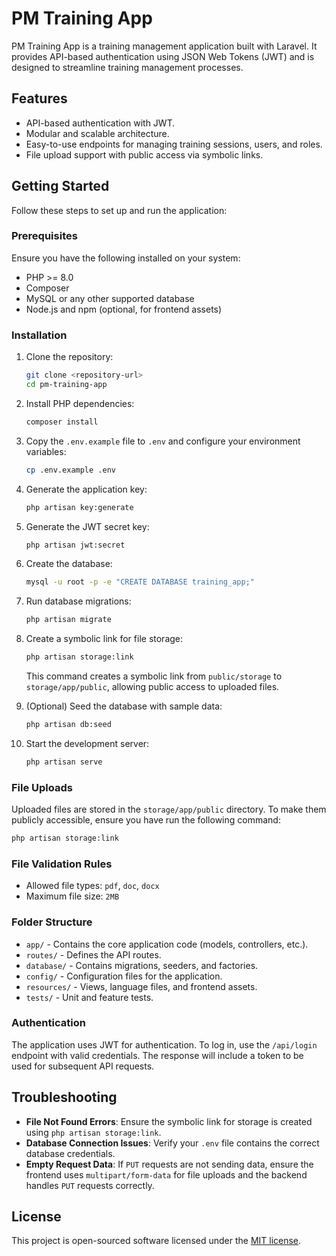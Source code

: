 # PM Training App

PM Training App is a training management application built with Laravel. It provides API-based authentication using JSON Web Tokens (JWT) and is designed to streamline training management processes.

## Features

- API-based authentication with JWT.
- Modular and scalable architecture.
- Easy-to-use endpoints for managing training sessions, users, and roles.
- File upload support with public access via symbolic links.

## Getting Started

Follow these steps to set up and run the application:

### Prerequisites

Ensure you have the following installed on your system:

- PHP >= 8.0
- Composer
- MySQL or any other supported database
- Node.js and npm (optional, for frontend assets)

### Installation

1. Clone the repository:
   ```bash
   git clone <repository-url>
   cd pm-training-app
   ```

2. Install PHP dependencies:
   ```bash
   composer install
   ```

3. Copy the `.env.example` file to `.env` and configure your environment variables:
   ```bash
   cp .env.example .env
   ```

4. Generate the application key:
   ```bash
   php artisan key:generate
   ```

5. Generate the JWT secret key:
   ```bash
   php artisan jwt:secret
   ```

6. Create the database:
   ```bash
   mysql -u root -p -e "CREATE DATABASE training_app;"
   ```

7. Run database migrations:
   ```bash
   php artisan migrate
   ```

8. Create a symbolic link for file storage:
   ```bash
   php artisan storage:link
   ```

   This command creates a symbolic link from `public/storage` to `storage/app/public`, allowing public access to uploaded files.

9. (Optional) Seed the database with sample data:
   ```bash
   php artisan db:seed
   ```

10. Start the development server:
    ```bash
    php artisan serve
    ```

### File Uploads

Uploaded files are stored in the `storage/app/public` directory. To make them publicly accessible, ensure you have run the following command:
```bash
php artisan storage:link
```

### File Validation Rules

- Allowed file types: `pdf`, `doc`, `docx`
- Maximum file size: `2MB`

### Folder Structure

- `app/` - Contains the core application code (models, controllers, etc.).
- `routes/` - Defines the API routes.
- `database/` - Contains migrations, seeders, and factories.
- `config/` - Configuration files for the application.
- `resources/` - Views, language files, and frontend assets.
- `tests/` - Unit and feature tests.

### Authentication

The application uses JWT for authentication. To log in, use the `/api/login` endpoint with valid credentials. The response will include a token to be used for subsequent API requests.

## Troubleshooting

- **File Not Found Errors**: Ensure the symbolic link for storage is created using `php artisan storage:link`.
- **Database Connection Issues**: Verify your `.env` file contains the correct database credentials.
- **Empty Request Data**: If `PUT` requests are not sending data, ensure the frontend uses `multipart/form-data` for file uploads and the backend handles `PUT` requests correctly.

## License

This project is open-sourced software licensed under the [MIT license](https://opensource.org/licenses/MIT).
